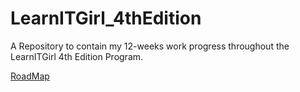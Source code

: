 # LearnITGirl_4thEdition
A Repository to contain my 12-weeks work progress throughout the LearnITGirl 4th Edition Program.

[RoadMap](/RoadMap.org)
